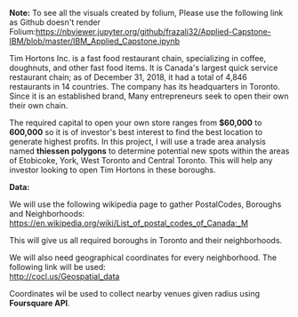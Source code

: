__Note:__ To see all the visuals created by folium, Please use the following link as Github doesn't render Folium:https://nbviewer.jupyter.org/github/frazali32/Applied-Capstone-IBM/blob/master/IBM_Applied_Capstone.ipynb

Tim Hortons Inc. is a fast food restaurant chain, specializing in coffee, doughnuts, and other fast food items. It is Canada's largest quick service restaurant chain; as of December 31, 2018, it had a total of 4,846 restaurants in 14 countries. The company has its headquarters in Toronto. Since it is an established brand, Many entrepreneurs seek to open their own their own chain.

The required capital to open your own store ranges from __$60,000__ to __600,000__ so it is of investor's best interest to find the best location to generate highest profits. In this project, I will use a trade area analysis named __thiessen polygons__ to determine potential new spots within the areas of Etobicoke, York, West Toronto and Central Toronto. This will help any investor looking to open Tim Hortons in these boroughs.

__Data:__

We will use the following wikipedia page to gather PostalCodes, Boroughs and Neighborhoods: https://en.wikipedia.org/wiki/List_of_postal_codes_of_Canada:_M

This will give us all required boroughs in Toronto and their neighborhoods.

We will also need geographical coordinates for every neighborhood. The following link will be used:              
http://cocl.us/Geospatial_data

Coordinates wil be used to collect nearby venues given radius using __Foursquare API__.
